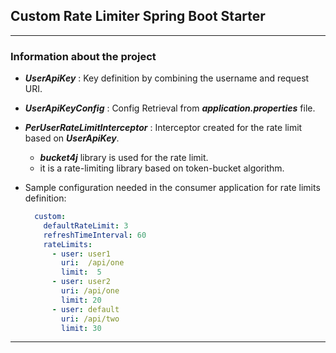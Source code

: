 ## Custom Rate Limiter Spring Boot Starter

---

### Information about the project

*   ***UserApiKey*** : Key definition by combining the username and request URI.
*   ***UserApiKeyConfig*** : Config Retrieval from ***application.properties*** file. 
*   ***PerUserRateLimitInterceptor*** : Interceptor created for the rate limit based on ***UserApiKey***.
    *   ***bucket4j*** library is used for the rate limit.
    *   it is a rate-limiting library based on token-bucket algorithm.


*   Sample configuration needed in the consumer application for rate limits definition:
      ``` yaml
        custom:
          defaultRateLimit: 3
          refreshTimeInterval: 60
          rateLimits:
            - user: user1
              uri:  /api/one
              limit:  5
            - user: user2
              uri: /api/one
              limit: 20
            - user: default
              uri: /api/two
              limit: 30
      ```
    
---